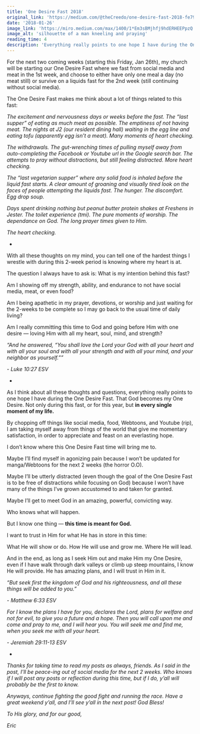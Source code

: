 ```yaml
---
title: 'One Desire Fast 2018'
original_link: 'https://medium.com/@theCreedo/one-desire-fast-2018-fe797f4cea57'
date: '2018-01-26'
image_link: 'https://miro.medium.com/max/1400/1*Em3sBMjhfj9hdERHEEPpzQ.png'
image_alt: 'silhouette of a man kneeling and praying'
reading_time: 4
description: 'Everything really points to one hope I have during the One Desire Fast...'
---
```

For the next two coming weeks (starting this Friday, Jan 26th), my church will be starting our One Desire Fast where we fast from social media and meat in the 1st week, and choose to either have only one meal a day (no meat still) or survive on a liquids fast for the 2nd week (still continuing without social media).

The One Desire Fast makes me think about a lot of things related to this fast:

_The excitement and nervousness days or weeks before the fast. The “last supper” of eating as much meat as possible. The emptiness of not having meat. The nights at J2 (our resident dining hall) waiting in the egg line and eating tofu (apparently egg isn’t a meat). Many moments of heart checking._

_The withdrawals. The gut-wrenching times of pulling myself away from auto-completing the Facebook or Youtube url in the Google search bar. The attempts to pray without distractions, but still feeling distracted. More heart checking._

_The “last vegetarian supper” where any solid food is inhaled before the liquid fast starts. A clear amount of groaning and visually tired look on the faces of people attempting the liquids fast. The hunger. The discomfort. Egg drop soup._

_Days spent drinking nothing but peanut butter protein shakes at Freshens in Jester. The toilet experience (tmi)._
_The pure moments of worship. The dependance on God. The long prayer times given to Him._

_The heart checking._

-

With all these thoughts on my mind, you can tell one of the hardest things I wrestle with during this 2-week period is knowing where my heart is at.

The question I always have to ask is: What is my intention behind this fast?

Am I showing off my strength, ability, and endurance to not have social media, meat, or even food?

Am I being apathetic in my prayer, devotions, or worship and just waiting for the 2-weeks to be complete so I may go back to the usual time of daily living?

Am I really committing this time to God and going before Him with one desire — loving Him with all my heart, soul, mind, and strength?

_“And he answered, “You shall love the Lord your God with all your heart and with all your soul and with all your strength and with all your mind, and your neighbor as yourself.””_

_- Luke 10:27 ESV_

-

As I think about all these thoughts and questions, everything really points to one hope I have during the One Desire Fast. That God becomes my One Desire. Not only during this fast, or for this year, but **in every single moment of my life.**

By chopping off things like social media, food, Webtoons, and Youtube (rip), I am taking myself away from things of the world that give me momentary satisfaction, in order to appreciate and feast on an everlasting hope.

I don’t know where this One Desire Fast time will bring me to.

Maybe I’ll find myself in agonizing pain because I won’t be updated for manga/Webtoons for the next 2 weeks (the horror O.O).

Maybe I’ll be utterly distracted (even though the goal of the One Desire Fast is to be free of distractions while focusing on God) because I won’t have many of the things I’ve grown accustomed to and taken for granted.

Maybe I’ll get to meet God in an amazing, powerful, convicting way.

Who knows what will happen.

But I know one thing — **this time is meant for God.**

I want to trust in Him for what He has in store in this time:

What He will show or do. How He will use and grow me. Where He will lead.

And in the end, as long as I seek Him out and make Him my One Desire, even if I have walk through dark valleys or climb up steep mountains, I know He will provide. He has amazing plans, and I will trust in Him in it.

_“But seek first the kingdom of God and his righteousness, and all these things will be added to you.”_

_- Matthew 6:33 ESV_

_For I know the plans I have for you, declares the Lord, plans for welfare and not for evil, to give you a future and a hope. Then you will call upon me and come and pray to me, and I will hear you. You will seek me and find me, when you seek me with all your heart._

_- Jeremiah 29:11-13 ESV_

-

_Thanks for taking time to read my posts as always, friends. As I said in the post, I’ll be peace-ing out of social media for the next 2 weeks. Who knows if I will post any posts or reflection during this time, but if I do, y’all will probably be the first to know._

_Anyways, continue fighting the good fight and running the race. Have a great weekend y’all, and I’ll see y’all in the next post! God Bless!_

_To His glory, and for our good,_

_Eric_